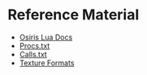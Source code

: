 # Reference Material
  
- [Osiris Lua Docs](/bg3modresources/reference/luadocs/)
- [Procs.txt](/bg3modresources/reference/Procs.txt)
- [Calls.txt](/bg3modresources/reference/Calls.txt)
- [Texture Formats](/bg3modresources/reference/texture_formats/)